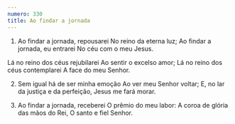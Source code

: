 ```yaml
---
numero: 330
title: Ao findar a jornada
---
```

1. Ao findar a jornada, repousarei
No reino da eterna luz;
Ao findar a jornada, eu entrarei
No céu com o meu Jesus.

Lá no reino dos céus rejubilarei
Ao sentir o excelso amor;
Lá no reino dos céus contemplarei
A face do meu Senhor.

2. Sem igual há de ser minha emoção
Ao ver meu Senhor voltar;
E, no lar da justiça e da perfeição,
Jesus me fará morar.

3. Ao findar a jornada, receberei
O prêmio do meu labor:
A coroa de glória das mãos do Rei,
O santo e fiel Senhor.
